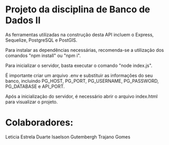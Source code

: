 # Projeto da disciplina de Banco de Dados II

As ferramentas utilizadas na construção desta API incluem o Express, Sequelize, PostgreSQL e PostGIS.

Para instalar as dependências necessárias, recomenda-se a utilização dos comandos "npm install" ou "npm i".

Para inicializar o servidor, basta executar o comando "node index.js".

É importante criar um arquivo .env e substituir as informações do seu banco, incluindo PG_HOST, PG_PORT, PG_USERNAME, PG_PASSWORD, PG_DATABASE e API_PORT.

Após a inicialização do servidor, é necessário abrir o arquivo index.html para visualizar o projeto.

# Colaboradores:

Leticia Estrela Duarte
Isaelson Gutembergh Trajano Gomes

 
